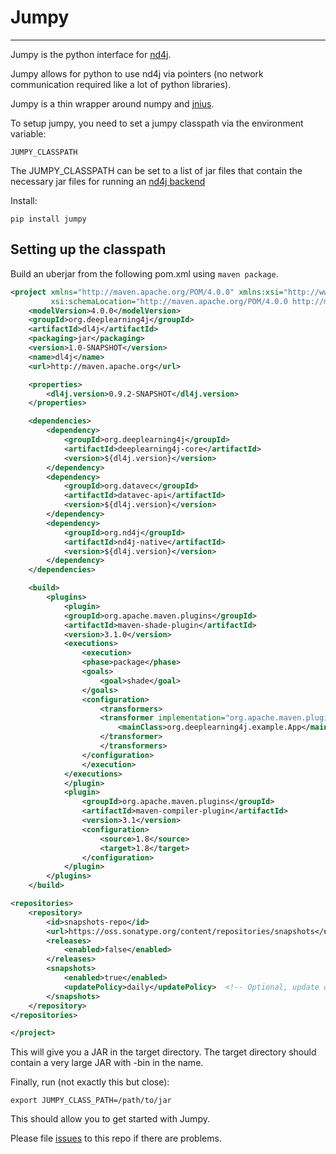 # Jumpy
--------------------------

Jumpy is the python interface for [nd4j](https://nd4j.org).

Jumpy allows for python to use nd4j via pointers (no network communication required like a lot of python libraries).

Jumpy is a thin wrapper around numpy and [jnius](https://github.com/kivy/pyjnius).

To setup jumpy, you need to set a jumpy classpath via the environment variable:

```
JUMPY_CLASSPATH
```

The JUMPY_CLASSPATH can be set to a list of jar files that contain
the necessary jar files for running an [nd4j backend](http://nd4j.org/backend.html)


Install:
```{python}
pip install jumpy
```

Setting up the classpath
--------------------------------------------------

Build an uberjar from the following pom.xml using `maven package`.

```xml
<project xmlns="http://maven.apache.org/POM/4.0.0" xmlns:xsi="http://www.w3.org/2001/XMLSchema-instance"
         xsi:schemaLocation="http://maven.apache.org/POM/4.0.0 http://maven.apache.org/maven-v4_0_0.xsd">
    <modelVersion>4.0.0</modelVersion>
    <groupId>org.deeplearning4j</groupId>
    <artifactId>dl4j</artifactId>
    <packaging>jar</packaging>
    <version>1.0-SNAPSHOT</version>
    <name>dl4j</name>
    <url>http://maven.apache.org</url>

    <properties>
        <dl4j.version>0.9.2-SNAPSHOT</dl4j.version>
    </properties>

    <dependencies>
        <dependency>
            <groupId>org.deeplearning4j</groupId>
            <artifactId>deeplearning4j-core</artifactId>
            <version>${dl4j.version}</version>
        </dependency>
        <dependency>
            <groupId>org.datavec</groupId>
            <artifactId>datavec-api</artifactId>
            <version>${dl4j.version}</version>
        </dependency>
        <dependency>
            <groupId>org.nd4j</groupId>
            <artifactId>nd4j-native</artifactId>
            <version>${dl4j.version}</version>
        </dependency>
    </dependencies>

    <build>
        <plugins>
            <plugin>
            <groupId>org.apache.maven.plugins</groupId>
            <artifactId>maven-shade-plugin</artifactId>
            <version>3.1.0</version>
            <executions>
                <execution>
                <phase>package</phase>
                <goals>
                    <goal>shade</goal>
                </goals>
                <configuration>
                    <transformers>
                    <transformer implementation="org.apache.maven.plugins.shade.resource.ManifestResourceTransformer">
                        <mainClass>org.deeplearning4j.example.App</mainClass>
                    </transformer>
                    </transformers>
                </configuration>
                </execution>
            </executions>
            </plugin>
            <plugin>
                <groupId>org.apache.maven.plugins</groupId>
                <artifactId>maven-compiler-plugin</artifactId>
                <version>3.1</version>
                <configuration>
                    <source>1.8</source>
                    <target>1.8</target>
                </configuration>
            </plugin>
        </plugins>
    </build>

<repositories>
    <repository>
        <id>snapshots-repo</id>
        <url>https://oss.sonatype.org/content/repositories/snapshots</url>
        <releases>
            <enabled>false</enabled>
        </releases>
        <snapshots>
            <enabled>true</enabled>
            <updatePolicy>daily</updatePolicy>  <!-- Optional, update daily -->
        </snapshots>
    </repository>
</repositories>

</project>
```

This will give you a JAR in the target directory. The target directory should contain a very large JAR with -bin in the name.

Finally,  run (not exactly this but close):
```
export JUMPY_CLASS_PATH=/path/to/jar
```

This should allow you to get started with Jumpy.

Please file [issues](https://github.com/deeplearning4j/jumpy/issues) to this repo if there are problems.
